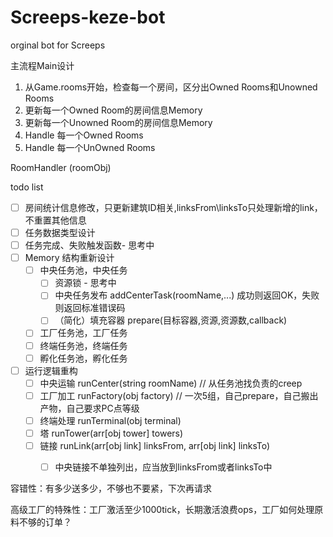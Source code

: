 # Screeps-keze-bot
orginal bot for Screeps 

主流程Main设计  
1. 从Game.rooms开始，检查每一个房间，区分出Owned Rooms和Unowned Rooms
2. 更新每一个Owned Room的房间信息Memory
3. 更新每一个Unowned Room的房间信息Memory
4. Handle 每一个Owned Rooms
5. Handle 每一个UnOwned Rooms  

RoomHandler (roomObj)

todo list
- [ ] 房间统计信息修改，只更新建筑ID相关,linksFrom\linksTo只处理新增的link，不重置其他信息
- [ ] 任务数据类型设计
- [ ] 任务完成、失败触发函数- 思考中
- [ ] Memory 结构重新设计
  - [ ] 中央任务池，中央任务
    - [ ] 资源锁 - 思考中
    - [ ] 中央任务发布 addCenterTask(roomName,...) 成功则返回OK，失败则返回标准错误码
    - [ ] （简化）填充容器 prepare(目标容器,资源,资源数,callback)
  - [ ] 工厂任务池，工厂任务
  - [ ] 终端任务池，终端任务
  - [ ] 孵化任务池，孵化任务
- [ ] 运行逻辑重构
  - [ ] 中央运输 runCenter(string roomName) // 从任务池找负责的creep
  - [ ] 工厂加工 runFactory(obj factory) // 一次5组，自己prepare，自己搬出产物，自己要求PC点等级
  - [ ] 终端处理 runTerminal(obj terminal)
  - [ ] 塔 runTower(arr[obj tower] towers) 
  - [ ] 链接 runLink(arr[obj link] linksFrom, arr[obj link] linksTo)
    - [ ] 中央链接不单独列出，应当放到linksFrom或者linksTo中


容错性：有多少送多少，不够也不要紧，下次再请求


高级工厂的特殊性：工厂激活至少1000tick，长期激活浪费ops，工厂如何处理原料不够的订单？
